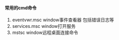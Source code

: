 #### 常用的cmd命令
1. eventvwr.msc window事件查看器 包括错误日志等
2. services.msc window打开服务
3. mstsc window远程桌面连接命令